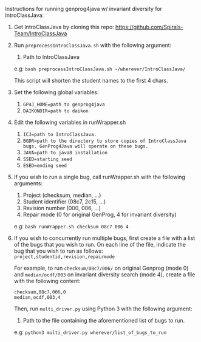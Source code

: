 Instructions for running genprog4java w/ invariant diversity for IntroClassJava:

1. Get IntroClassJava by cloning this repo: https://github.com/Spirals-Team/IntroClassJava

2. Run `preprocessIntroClassJava.sh` with the following argument:
    1. Path to IntroClassJava
    
    e.g: `bash preprocessIntroClassJava.sh ~/wherever/IntroClassJava/`
    
    This script will shorten the student names to the first 4 chars.

3. Set the following global variables:
    1. `GP4J_HOME=path to genprog4java`
    2. `DAIKONDIR=path to daikon`

4. Edit the following variables in runWrapper.sh
    1. `ICJ=path to IntroClassJava.`
    2. `BGDR=path to the directory to store copies of IntroClassJava bugs. GenProg4Java will operate on these bugs.`
    3. `JAVA=path to java8 installation`
    4. `SSED=starting seed`
    5. `ESED=ending seed`

5. If you wish to run a single bug, call runWrapper.sh with the following arguments:
    1. Project (checksum, median, ...)
    2. Student identifier (08c7, 2c15, ...)
    3. Revision number (000, 006, ...)
    4. Repair mode (0 for original GenProg, 4 for invariant diversity)
    
    e.g: `bash runWrapper.sh checksum 08c7 006 4`

6. If you wish to concurrently run multiple bugs, first create a file with a list of 
the bugs that you wish to run. On each line of the file, indicate the bug that you 
wish to run as follows: `project,studentid,revision,repairmode`

    For example, to run `checksum/08c7/006/` on original Genprog (mode 0) and 
    `median/ocdf/003` on invariant diversity search (mode 4), create a file 
    with the following content:
    
    ```
    checksum,08c7,006,0
    median,ocdf,003,4
    ```

    Then, run `multi_driver.py` using Python 3 with the following argument:
    1. Path to the file containing the aforementioned list of bugs to run.
    
    e.g: `python3 multi_driver.py wherever/list_of_bugs_to_run`
    
